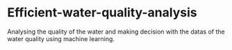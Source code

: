 # Efficient-water-quality-analysis
Analysing the quality of the water and making decision with the datas of the water quality using machine learning.

